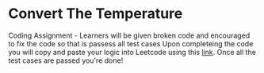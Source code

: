 # Convert The Temperature

Coding Assignment - Learners will be given broken code and encouraged to fix the code so that is passess all test cases
Upon completeing the code you will copy and paste your logic into Leetcode using this [link](https://leetcode.com/problems/convert-the-temperature/). Once all the test cases are passed you're done!
